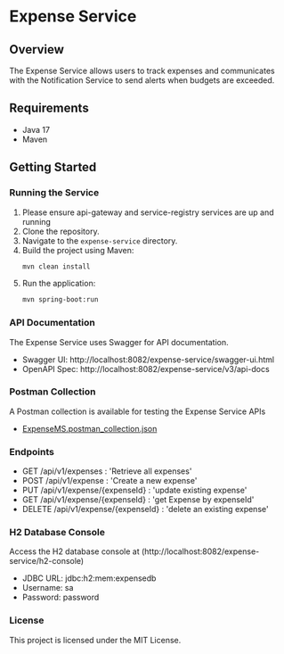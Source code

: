 # Expense Service

## Overview
The Expense Service allows users to track expenses and communicates with the Notification Service to send alerts when budgets are exceeded.

## Requirements
- Java 17
- Maven

## Getting Started

### Running the Service
1. Please ensure api-gateway and service-registry services are up and running
2. Clone the repository.
3. Navigate to the `expense-service` directory.
4. Build the project using Maven:
   ```sh
   mvn clean install
5. Run the application:
   ```sh
   mvn spring-boot:run

### API Documentation
The Expense Service uses Swagger for API documentation.

- Swagger UI: http://localhost:8082/expense-service/swagger-ui.html
- OpenAPI Spec: http://localhost:8082/expense-service/v3/api-docs

### Postman Collection
A Postman collection is available for testing the Expense Service APIs

- [ExpenseMS.postman_collection.json](https://github.com/user-attachments/files/15787141/ExpenseMS.postman_collection.json)


### Endpoints
- GET /api/v1/expenses : 'Retrieve all expenses'
- POST /api/v1/expense : 'Create a new expense'
- PUT /api/v1/expense/{expenseId} : 'update existing expense'
- GET /api/v1/expense/{expenseId} : 'get Expense by expenseId' 
- DELETE /api/v1/expense/{expenseId} : 'delete an existing expense'

### H2 Database Console
Access the H2 database console at (http://localhost:8082/expense-service/h2-console)

- JDBC URL: jdbc:h2:mem:expensedb
- Username: sa
- Password: password

### License
This project is licensed under the MIT License.
